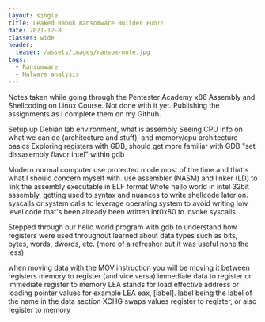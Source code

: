 ```yaml
---
layout: single
title: Leaked Babuk Ransomware Builder Fun!! 
date: 2021-12-8
classes: wide
header:
  teaser: /assets/images/ransom-note.jpg
tags:
  - Ransomware
  - Malware analysis
--- 
```

 
Notes taken while going through the Pentester Academy x86 Assembly and Shellcoding on Linux Course.
Not done with it yet. Publishing the assignments as I complete them on my Github.




Setup up Debian lab environment, what is assembly
Seeing CPU info on what we can do (architecture and stuff), and memory/cpu architecture basics
Exploring registers with GDB, should get more familiar with GDB
"set dissasembly flavor intel" within gdb

Modern normal computer use protected mode most of the time and that's what I should concern myself with.
use assembler (NASM) and linker (LD) to link the assembly executable in ELF format
Wrote hello world in intel 32bit assembly, getting used to syntax and nuances to write shellcode later on.
syscalls or system calls to leverage operating system to avoid writing low level code that's been already been written
int0x80 to invoke syscalls

Stepped through our hello world program with gdb to understand how registers were used throughout
learned about data types such as bits, bytes, words, dwords, etc. (more of a refresher but it was useful none the less)

when moving data with the MOV instruction you will be moving it between registers
memory to register (and vice versa)
immediate data to register
or immediate register to memory
LEA stands for load effective address or loading pointer values for example LEA eax, [label]. label being the label of the name in the data section
XCHG swaps values register to register, or also register to memory 
